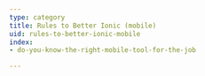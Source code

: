 ```yaml
---
type: category
title: Rules to Better Ionic (mobile)
uid: rules-to-better-ionic-mobile
index:
- do-you-know-the-right-mobile-tool-for-the-job

---
```

<p>​​<br></p>


